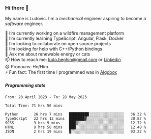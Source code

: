 ### Hi there 👋

My name is Ludovic. I'm a *mechanical* engineer aspiring to become a *software* engineer.

 🔭 I’m currently working on a wildfire management platform<br/>
 🌱 I’m currently learning TypeScript, Angular, Flask, Docker<br/>
 👯 I’m looking to collaborate on open source projects<br/>
 🤔 I’m looking for help with C++/Python bindings<br/>
 💬 Ask me about renewable energy or cats<br/>
 📫 How to reach me: ludo.beghin@gmail.com or [Linkedin](https://www.linkedin.com/in/ludovic-beghin/)<br/>
 😄 Pronouns: He/Him<br/>
 ⚡ Fun fact: The first time I programmed was in [Algobox](https://fr.wikipedia.org/wiki/Algobox)<br/>

##### Programming stats
<!--START_SECTION:waka-->

```text
From: 28 April 2023 - To: 28 May 2023

Total Time: 71 hrs 56 mins

Python       26 hrs 7 mins   █████████░░░░░░░░░░░░░░░░   36.32 %
TypeScript   22 hrs 12 mins  ███████▓░░░░░░░░░░░░░░░░░   30.87 %
SCSS         9 hrs 9 mins    ███▒░░░░░░░░░░░░░░░░░░░░░   12.72 %
HTML         8 hrs 58 mins   ███░░░░░░░░░░░░░░░░░░░░░░   12.48 %
JSON         2 hrs 19 mins   ▓░░░░░░░░░░░░░░░░░░░░░░░░   03.22 %
```

<!--END_SECTION:waka-->
